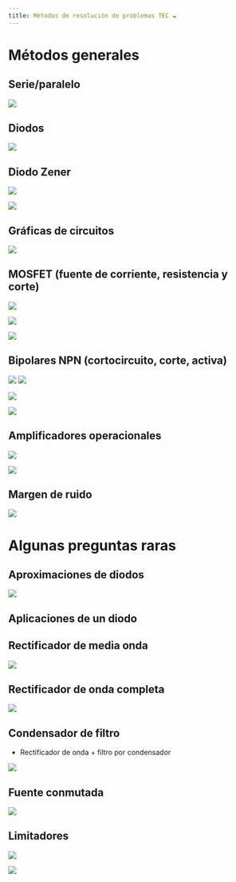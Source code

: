 ```yaml
---
title: Métodos de resolución de problemas TEC 🚼
---
```

# Métodos generales
## Serie/paralelo
![](img/IMG_3354.jpeg)

## Diodos
![](img/IMG_3355.jpeg)

## Diodo Zener
![](img/IMG_3356.jpeg)

![](img/IMG_3358.jpeg)

## Gráficas de circuitos
![](img/IMG_3359.jpeg)

## MOSFET (fuente de corriente, resistencia y corte)
![](img/IMG_3360.jpeg)

![](img/IMG_3361.jpeg)

![](img/IMG_3362.jpeg)

## Bipolares NPN (cortocircuito, corte, activa)
![](img/IMG_3365.jpeg)
![](img/IMG_3366.jpeg)

![](img/IMG_3363.jpeg)

![](img/IMG_3364.jpeg)

## Amplificadores operacionales
![](img/IMG_3367.jpeg)

![](img/IMG_3368.jpeg)

## Margen de ruido
![](img/IMG_3369.jpeg)

# Algunas preguntas raras

## Aproximaciones de diodos

![](img/Pasted%20image%2020231108112837.png)

## Aplicaciones de un diodo
## Rectificador de media onda

![](img/Pasted%20image%2020231108113017.png)

## Rectificador de onda completa

![](img/Pasted%20image%2020231108113054.png)

## Condensador de filtro

- Rectificador de onda + filtro por condensador

![](img/Pasted%20image%2020231108113128.png)

## Fuente conmutada

![](img/Pasted%20image%2020231108113241.png)

## Limitadores

![](img/Pasted%20image%2020231108113447.png)

![](img/Pasted%20image%2020231108113508.png)

